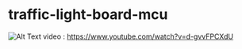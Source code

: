 # traffic-light-board-mcu

![Alt Text](https://srv-file10.gofile.io/download/uSWygh/Screen%20Shot%202563-07-25%20at%2008.09.31.png)
video : https://www.youtube.com/watch?v=d-gvvFPCXdU
